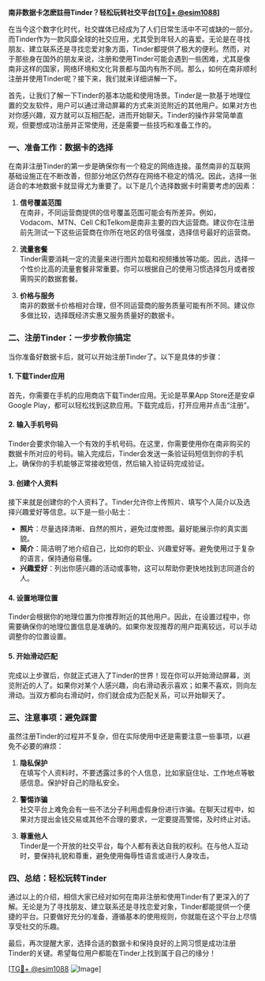 **南非数据卡怎麽註冊Tinder？轻松玩转社交平台[[TG💪+ @esim1088](https://t.me/s/esim1088)]**

在当今这个数字化时代，社交媒体已经成为了人们日常生活中不可或缺的一部分。而Tinder作为一款风靡全球的社交应用，尤其受到年轻人的喜爱。无论是在寻找朋友、建立联系还是寻找恋爱对象方面，Tinder都提供了极大的便利。然而，对于那些身在国外的朋友来说，注册和使用Tinder可能会遇到一些困难，尤其是像南非这样的国家，网络环境和文化背景都与国内有所不同。那么，如何在南非顺利注册并使用Tinder呢？接下来，我们就来详细讲解一下。

首先，让我们了解一下Tinder的基本功能和使用场景。Tinder是一款基于地理位置的交友软件，用户可以通过滑动屏幕的方式来浏览附近的其他用户。如果对方也对你感兴趣，双方就可以互相匹配，进而开始聊天。Tinder的操作非常简单直观，但要想成功注册并正常使用，还是需要一些技巧和准备工作的。

### **一、准备工作：数据卡的选择**

在南非注册Tinder的第一步是确保你有一个稳定的网络连接。虽然南非的互联网基础设施正在不断改善，但部分地区仍然存在网络不稳定的情况。因此，选择一张适合的本地数据卡就显得尤为重要了。以下是几个选择数据卡时需要考虑的因素：

1. **信号覆盖范围**  
   在南非，不同运营商提供的信号覆盖范围可能会有所差异。例如，Vodacom、MTN、Cell C和Telkom是南非主要的四大运营商。建议你在注册前先测试一下这些运营商在你所在地区的信号强度，选择信号最好的运营商。

2. **流量套餐**  
   Tinder需要消耗一定的流量来进行图片加载和视频播放等功能。因此，选择一个性价比高的流量套餐非常重要。你可以根据自己的使用习惯选择包月或者按需购买的数据套餐。

3. **价格与服务**  
   南非的数据卡价格相对合理，但不同运营商的服务质量可能有所不同。建议你多做比较，选择既经济实惠又服务质量好的数据卡。

### **二、注册Tinder：一步步教你搞定**

当你准备好数据卡后，就可以开始注册Tinder了。以下是具体的步骤：

#### **1. 下载Tinder应用**
首先，你需要在手机的应用商店下载Tinder应用。无论是苹果App Store还是安卓Google Play，都可以轻松找到这款应用。下载完成后，打开应用并点击“注册”。

#### **2. 输入手机号码**
Tinder会要求你输入一个有效的手机号码。在这里，你需要使用你在南非购买的数据卡所对应的号码。输入完成后，Tinder会发送一条验证码短信到你的手机上。确保你的手机能够正常接收短信，然后输入验证码完成验证。

#### **3. 创建个人资料**
接下来就是创建你的个人资料了。Tinder允许你上传照片、填写个人简介以及选择兴趣爱好等信息。以下是一些小贴士：
- **照片**：尽量选择清晰、自然的照片，避免过度修图。最好能展示你的真实面貌。
- **简介**：简洁明了地介绍自己，比如你的职业、兴趣爱好等。避免使用过于复杂的语言，保持通俗易懂。
- **兴趣爱好**：列出你感兴趣的活动或事物，这可以帮助你更快地找到志同道合的人。

#### **4. 设置地理位置**
Tinder会根据你的地理位置为你推荐附近的其他用户。因此，在设置过程中，你需要确保你的地理位置信息是准确的。如果你发现推荐的用户距离较远，可以手动调整你的位置设置。

#### **5. 开始滑动匹配**
完成以上步骤后，你就正式进入了Tinder的世界！现在你可以开始滑动屏幕，浏览附近的人了。如果你对某个人感兴趣，向右滑动表示喜欢；如果不喜欢，则向左滑动。当双方都向右滑动时，你们就会成为匹配关系，可以开始聊天了。

### **三、注意事项：避免踩雷**

虽然注册Tinder的过程并不复杂，但在实际使用中还是需要注意一些事项，以避免不必要的麻烦：

1. **隐私保护**  
   在填写个人资料时，不要透露过多的个人信息，比如家庭住址、工作地点等敏感信息。保护好自己的隐私安全。

2. **警惕诈骗**  
   社交平台上难免会有一些不法分子利用虚假身份进行诈骗。在聊天过程中，如果对方提出金钱交易或其他不合理的要求，一定要提高警惕，及时终止对话。

3. **尊重他人**  
   Tinder是一个开放的社交平台，每个人都有表达自我的权利。在与他人互动时，要保持礼貌和尊重，避免使用侮辱性语言或进行人身攻击。

### **四、总结：轻松玩转Tinder**

通过以上的介绍，相信大家已经对如何在南非注册和使用Tinder有了更深入的了解。无论是为了寻找朋友、建立联系还是寻找恋爱对象，Tinder都能提供一个便捷的平台。只要做好充分的准备，遵循基本的使用规则，你就能在这个平台上尽情享受社交的乐趣。

最后，再次提醒大家，选择合适的数据卡和保持良好的上网习惯是成功注册Tinder的关键。希望每位用户都能在Tinder上找到属于自己的缘分！

[[TG💪+ @esim1088](https://t.me/s/esim1088) ![Image](https://i.postimg.cc/4NQfJmqS/Snipaste-2025-05-13-00-14-12.png)]
